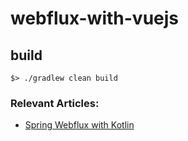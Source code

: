 # webflux-with-vuejs

## build
```console
$> ./gradlew clean build
```

### Relevant Articles:
- [Spring Webflux with Kotlin](http://www.baeldung.com/spring-webflux-kotlin)
